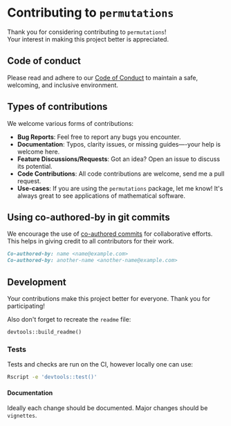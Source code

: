 # Contributing to `permutations`

Thank you for considering contributing to `permutations`!  
Your interest in making this project better is appreciated.

## Code of conduct

Please read and adhere to our [Code of Conduct](CODE_OF_CONDUCT.md) to maintain
a safe, welcoming, and inclusive environment.

## Types of contributions

We welcome various forms of contributions:

- **Bug Reports**: Feel free to report any bugs you encounter.
- **Documentation**: Typos, clarity issues, or missing guides—-your help is
  welcome here.
- **Feature Discussions/Requests**: Got an idea? Open an issue to discuss its
  potential.
- **Code Contributions**: All code contributions are welcome, send me
  a pull request.
- **Use-cases**: If you are using the `permutations` package, let me know!
  It's always great to see applications of mathematical software.


## Using co-authored-by in git commits

We encourage the use of [co-authored
commits](https://docs.github.com/en/github/committing-changes-to-your-project/creating-a-commit-with-multiple-authors)
for collaborative efforts.  This helps in giving credit to all
contributors for their work.

```markdown
Co-authored-by: name <name@example.com>
Co-authored-by: another-name <another-name@example.com>
```

## Development

Your contributions make this project better for everyone.  Thank you for
participating!

Also don't forget to recreate the `readme` file:
```{r eval=FALSE}
devtools::build_readme()
```

### Tests

Tests and checks are run on the CI, however locally one can use:

```bash
Rscript -e 'devtools::test()'
```

#### Documentation

Ideally each change should be documented.  Major changes should be `vignettes`.

